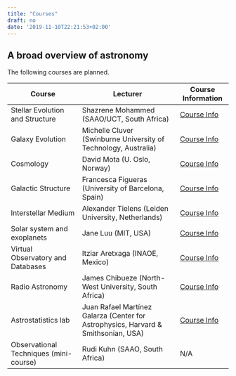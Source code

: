 ```yaml
---
title: "Courses"
draft: no
date: '2019-11-10T22:21:53+02:00'
---
```


## A broad overview of astronomy

The following courses are planned.

Course | Lecturer | Course Information
--- | --- | ---
Stellar Evolution and Structure | Shazrene Mohammed (SAAO/UCT, South Africa) | [Course Info](CourseInfo_Stellar_Structure_Evolution_ISYA2020.pdf)
Galaxy Evolution | Michelle Cluver (Swinburne University of Technology, Australia) | [Course Info](/static/CourseInfo_Galaxy_Evolution_ISYA2020.pdf)
Cosmology | David Mota (U. Oslo, Norway) | [Course Info](/content/CourseInfo_Cosmology_ISYA2020.pdf)
Galactic Structure | Francesca Figueras (University of Barcelona, Spain) | [Course Info](/content/CourseInfo_Galactic_Structure_ISYA2020.pdf)
Interstellar Medium | Alexander Tielens (Leiden University, Netherlands) | [Course Info](/content/CourseInfo_ISM_ISYA2020.pdf)
Solar system and exoplanets | Jane Luu (MIT, USA) | [Course Info](/content/CourseInfo_SolarSystem_Exoplanets_ISYA2020.pdf)
Virtual Observatory and Databases | Itziar Aretxaga (INAOE, Mexico) | [Course Info](/content/CourseInfo_Databases_ISYA2020.pdf)
Radio Astronomy | James Chibueze (North-West University, South Africa) | [Course Info](/content/CourseInfo_RadioAstro_ISYA2020.pdf)
Astrostatistics lab | Juan Rafael Martínez Galarza (Center for Astrophysics, Harvard & Smithsonian, USA) | [Course Info](/content/CourseInfo_Astrostatistics_ISYA2020.pdf)
Observational Techniques (mini-course) | Rudi Kuhn (SAAO, South Africa) | N/A
